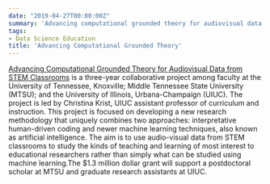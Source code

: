 ```yaml
---
date: "2019-04-27T00:00:00Z"
summary: 'Advancing computational grounded theory for audiovisual data from STEM classrooms'
tags:
- Data Science Education
title: 'Advancing Computational Grounded Theory'
---
```


[Advancing Computational Grounded Theory for Audiovisual Data from STEM Classrooms](https://www.nsf.gov/awardsearch/showAward?AWD_ID=1920796&HistoricalAwards=false) is a three-year collaborative project among faculty at the University of Tennessee, Knoxville; Middle Tennessee State University (MTSU); and the University of Illinois, Urbana-Champaign (UIUC). The project is led by Christina Krist, UIUC assistant professor of curriculum and instruction. This project is focused on developing a new research methodology that uniquely combines two approaches: interpretative human-driven coding and newer machine learning techniques, also known as artificial intelligence. The aim is to use audio-visual data from STEM classrooms to study the kinds of teaching and learning of most interest to educational researchers rather than simply what can be studied using machine learning.The $1.3 million dollar grant will support a postdoctoral scholar at MTSU and graduate research assistants at UIUC.
